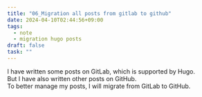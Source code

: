 ```yaml
---
title: "06_Migration all posts from gitlab to github"
date: 2024-04-10T02:44:56+09:00
tags:
  - note
  - migration hugo posts
draft: false
task: ""
---
```


I have written some posts on GitLab, which is supported by Hugo.  
But I have also written other posts on GitHub.  
To better manage my posts, I will migrate from GitLab to GitHub.

